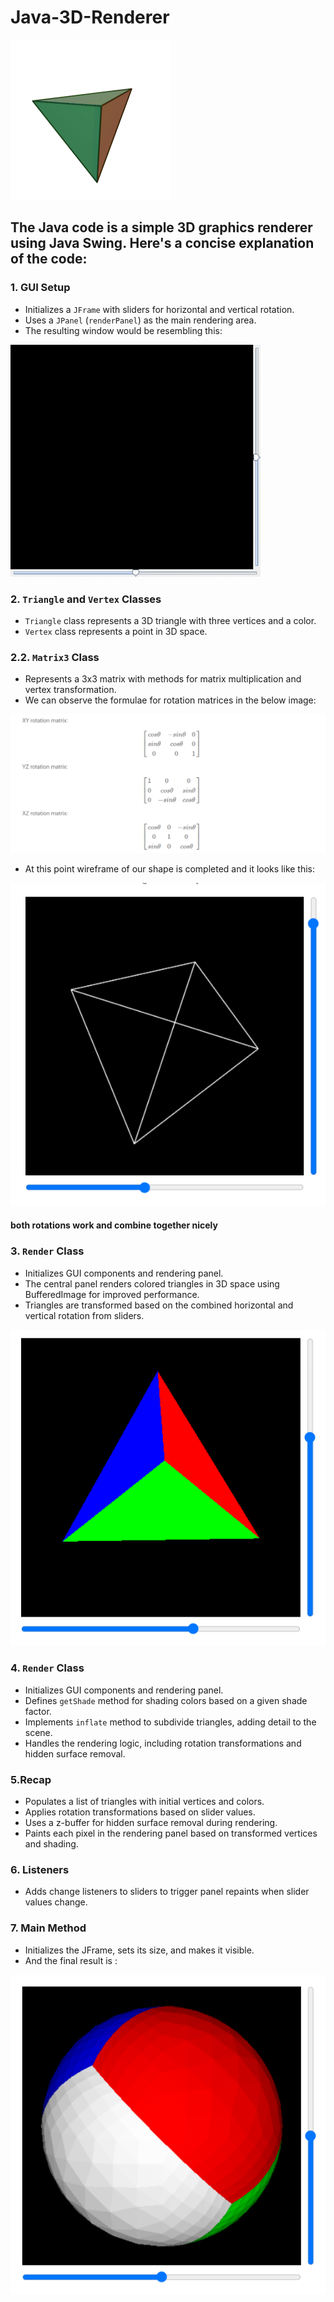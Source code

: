 # Java-3D-Renderer
![](https://github.com/NikhilKalloli/Java-3D-Renderer/blob/main/assets/tetrahedron.gif)

## The Java code is a simple 3D graphics renderer using Java Swing. Here's a concise explanation of the code:
### 1. GUI Setup

- Initializes a `JFrame` with sliders for horizontal and vertical rotation.
- Uses a `JPanel` (`renderPanel`) as the main rendering area.
- The resulting window would be resembling this:  
  
![](https://github.com/NikhilKalloli/Java-3D-Renderer/blob/main/assets/frame1.png)

### 2. `Triangle` and `Vertex` Classes

- `Triangle` class represents a 3D triangle with three vertices and a color.
- `Vertex` class represents a point in 3D space.

### 2.2. `Matrix3` Class

- Represents a 3x3 matrix with methods for matrix multiplication and vertex transformation.
- We can observe the formulae for rotation matrices in the below image:   
  
![](https://github.com/NikhilKalloli/Java-3D-Renderer/blob/main/assets/rotation.png)
- At this point wireframe of our shape is completed and it looks like this:  
  
![](https://github.com/NikhilKalloli/Java-3D-Renderer/blob/main/assets/frame2.png)
#### both rotations work and combine together nicely

### 3. `Render` Class

- Initializes GUI components and rendering panel.
- The central panel renders colored triangles in 3D space using BufferedImage for improved performance.
- Triangles are transformed based on the combined horizontal and vertical rotation from sliders.
         
![](https://github.com/NikhilKalloli/Java-3D-Renderer/blob/main/assets/frame3.png)

### 4. `Render` Class

- Initializes GUI components and rendering panel.
- Defines `getShade` method for shading colors based on a given shade factor.
- Implements `inflate` method to subdivide triangles, adding detail to the scene.
- Handles the rendering logic, including rotation transformations and hidden surface removal.

### 5.Recap

- Populates a list of triangles with initial vertices and colors.
- Applies rotation transformations based on slider values.
- Uses a z-buffer for hidden surface removal during rendering.
- Paints each pixel in the rendering panel based on transformed vertices and shading.

### 6. Listeners

- Adds change listeners to sliders to trigger panel repaints when slider values change.

### 7. Main Method

- Initializes the JFrame, sets its size, and makes it visible.
- And the final result is :  
  
![](https://github.com/NikhilKalloli/Java-3D-Renderer/blob/main/assets/final.png)



